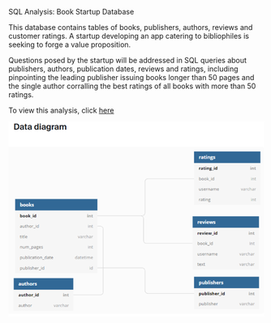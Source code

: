 SQL Analysis: Book Startup Database

This database contains tables of books, publishers, authors, reviews and customer ratings. A startup developing an app catering to bibliophiles is seeking to forge a value proposition.

Questions posed by the startup will be addressed in SQL queries about publishers, authors, publication dates, reviews and ratings, including pinpointing the leading publisher issuing books longer than 50 pages and the single author corralling the best ratings of all books with more than 50 ratings.

To view this analysis, click [here](https://github.com/daiichigo/Analytics/blob/main/SQL_Analysis_Book_Startup_Database_.ipynb)

![Book database tables](https://github.com/daiichigo/Analytics/blob/main/assets/book_start_up_database.png)

